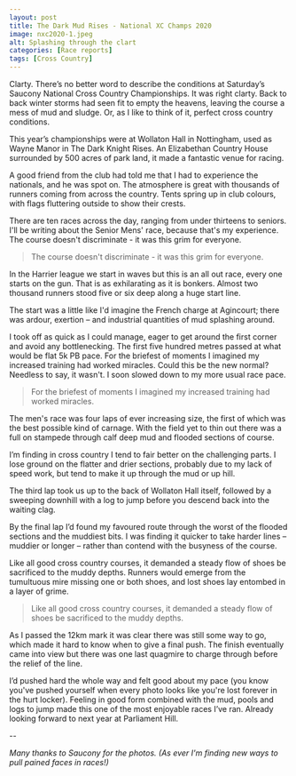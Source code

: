 ```yaml
---
layout: post
title: The Dark Mud Rises - National XC Champs 2020
image: nxc2020-1.jpeg
alt: Splashing through the clart
categories: [Race reports]
tags: [Cross Country]
---
```


Clarty. There’s no better word to describe the conditions at Saturday’s Saucony National Cross Country Championships. It was right clarty. Back to back winter storms had seen fit to empty the heavens, leaving the course a mess of mud and sludge. Or, as I like to think of it, perfect cross country conditions.

This year’s championships were at Wollaton Hall in Nottingham, used as Wayne Manor in The Dark Knight Rises. An Elizabethan Country House surrounded by 500 acres of park land, it made a fantastic venue for racing.

A good friend from the club had told me that I had to experience the nationals, and he was spot on. The atmosphere is great with thousands of runners coming from across the country. Tents spring up in club colours, with flags fluttering outside to show their crests.

There are ten races across the day, ranging from under thirteens to seniors. I'll be writing about the Senior Mens' race, because that's my experience. The course doesn't discriminate - it was this grim for everyone. 

>The course doesn't discriminate - it was this grim for everyone.

In the Harrier league we start in waves but this is an all out race, every one starts on the gun. That is as exhilarating as it is bonkers. Almost two thousand runners stood five or six deep along a huge start line.

The start was a little like I'd imagine the French charge at Agincourt; there was ardour, exertion – and industrial quantities of mud splashing around. 

I took off as quick as I could manage, eager to get around the first corner and avoid any bottlenecking. The first five hundred metres passed at what would be flat 5k PB pace. For the briefest of moments I imagined my increased training had worked miracles. Could this be the new normal? Needless to say, it wasn't. I soon slowed down to my more usual race pace.

>For the briefest of moments I imagined my increased training had worked miracles.

The men's race was four laps of ever increasing size, the first of which was the best possible kind of carnage. With the field yet to thin out there was a full on stampede through calf deep mud and flooded sections of course.

I’m finding in cross country I tend to fair better on the challenging parts. I lose ground on the flatter and drier sections, probably due to my lack of speed work, but tend to make it up through the mud or up hill.

The third lap took us up to the back of Wollaton Hall itself, followed by a sweeping downhill with a log to jump before you descend back into the waiting clag. 

By the final lap I’d found my favoured route through the worst of the flooded sections and the muddiest bits. I was finding it quicker to take harder lines – muddier or longer – rather than contend with the busyness of the course.

Like all good cross country courses, it demanded a steady flow of shoes be sacrificed to the muddy depths. Runners would emerge from the tumultuous mire missing one or both shoes, and lost shoes lay entombed in a layer of grime.

>Like all good cross country courses, it demanded a steady flow of shoes be sacrificed to the muddy depths.

As I passed the 12km mark it was clear there was still some way to go, which made it hard to know when to give a final push. The finish eventually came into view but there was one last quagmire to charge through before the relief of the line.

I’d pushed hard the whole way and felt good about my pace (you know you've pushed yourself when every photo looks like you're lost forever in the hurt locker). Feeling in good form combined with the mud, pools and logs to jump made this one of the most enjoyable races I’ve ran. Already looking forward to next year at Parliament Hill.

--

*Many thanks to Saucony for the photos. (As ever I'm finding new ways to pull pained faces in races!)*
